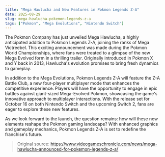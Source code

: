 ```yaml
---
title: "Mega Hawlucha and New Features in Pokmon Legends Z-A"
date: 2025-08-29
slug: mega-hawlucha-pokemon-legends-z-a
tags: ["Pokmon", "Mega Evolutions", "Nintendo Switch"]
---
```

The Pokmon Company has just unveiled Mega Hawlucha, a highly anticipated addition to Pokmon Legends Z-A, joining the ranks of Mega Victreebel. This exciting announcement was made during the Pokmon World Championships, where fans were treated to a glimpse of the new Mega Evolved form in a thrilling trailer. Originally introduced in Pokmon X and Y back in 2013, Hawlucha's evolution promises to bring fresh dynamics to gameplay.

In addition to the Mega Evolutions, Pokmon Legends Z-A will feature the Z-A Battle Club, a new four-player multiplayer mode that enhances the competitive experience. Players will have the opportunity to engage in epic battles against giant-sized Mega-Evolved Pokmon, showcasing the game's innovative approach to multiplayer interactions. With the release set for October 16 on both Nintendo Switch and the upcoming Switch 2, fans are eager to explore these new features.

As we look forward to the launch, the question remains: how will these new elements reshape the Pokmon gaming landscape? With enhanced graphics and gameplay mechanics, Pokmon Legends Z-A is set to redefine the franchise's future.
> Original source: https://www.videogameschronicle.com/news/mega-hawlucha-announced-for-pokemon-legends-z-a/